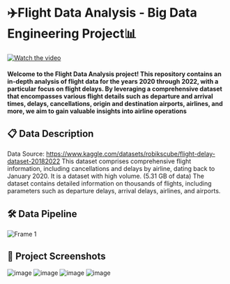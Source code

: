 # ✈️Flight Data Analysis - Big Data Engineering Project📊
[![Watch the video](https://i.sstatic.net/Vp2cE.png)](https://www.canva.com/design/DAGL79nHYdE/vJdmQ5bQU2BFb1hE8Acdiw/watch)
#### Welcome to the Flight Data Analysis project! This repository contains an in-depth analysis of flight data for the years 2020 through 2022, with a particular focus on flight delays. By leveraging a comprehensive dataset that encompasses various flight details such as departure and arrival times, delays, cancellations, origin and destination airports, airlines, and more, we aim to gain valuable insights into airline operations

## 📋 Data Description
Data Source: https://www.kaggle.com/datasets/robikscube/flight-delay-dataset-20182022
This dataset comprises comprehensive flight information, including cancellations and delays by airline, dating back to January 2020. 
It is a dataset with high volume. (5.31 GB of data)
The dataset contains detailed information on thousands of flights, including parameters such as departure delays, arrival delays, airlines, and airports. 

## 🛠️ Data Pipeline
![Frame 1](https://github.com/yashyaks/Flight-Data-Analysis---A-Big-Data-Engineering-Project/assets/90375840/cf05e648-4040-412f-a2ca-de047bb65262)
## 📸 Project Screenshots

![image](https://github.com/yashyaks/Flight-Data-Analysis---A-Big-Data-Engineering-Project/assets/90375840/1279a9ad-5215-4b20-9d67-8103b68cc29e)
![image](https://github.com/yashyaks/Flight-Data-Analysis---A-Big-Data-Engineering-Project/assets/90375840/93a74fef-b830-4e81-94a1-88394531883b)
![image](https://github.com/yashyaks/Flight-Data-Analysis---A-Big-Data-Engineering-Project/assets/90375840/1a60cda2-1eb1-42fe-bcad-c5e60ec8de24)
![image](https://github.com/yashyaks/Flight-Data-Analysis---A-Big-Data-Engineering-Project/assets/90375840/e1ee566f-bf4b-40b1-95ec-829f15069683)









